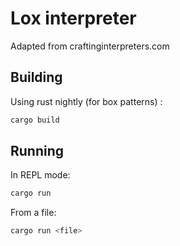 # Lox interpreter

Adapted from craftinginterpreters.com

## Building

Using rust nightly (for box patterns) : 

```rust
cargo build
```

## Running

In REPL mode:
```rust
cargo run
```

From a file:
```rust
cargo run <file>
```

